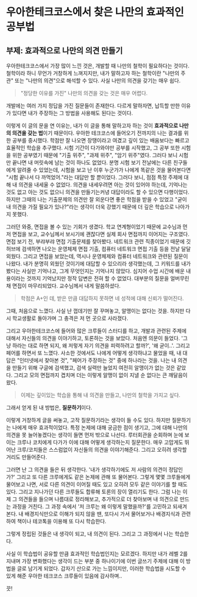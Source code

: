 # 우아한테크코스에서 찾은 나만의 효과적인 공부법
## 부제: 효과적으로 나만의 의견 만들기

우아한테크코스에서 가장 많이 느낀 것은, 개발할 때 나만의 철학이 필요하다는 것이다. 철학이라 하니 무언가 거창하게 느껴지지만, 내가 말하고자 하는 철학이란 "나만의 주관" 또는 "나만의 의견"으로 해석할 수 있다.
사실 나만의 의견을 갖기는 매우 쉽다. 

> "정당한 이유를 가진" 나만의 의견을 갖는 것은 매우 어렵다. 

개발에는 여러 가지 정답을 가진 질문들이 존재한다. 다르게 말하자면, 납득할 만한 이유가 있다면 내가 주장하는 그 방법을 사용해도 된다는 것이다. 

이렇게 이 글의 문을 연 이유는, 내가 이 글을 통해 말하고자 하는 것이 **효과적으로 나만의 의견을 갖는 법**이기 때문이다. 우아한 테크코스에 들어오기 전까지의 나는 결과를 위한 공부를 중시했다. 학점만 잘 나오면 장땡이라고 여겼고 깊이 있는 배움보다는 빠르고 효율적인 학습을 추구했다. 시험 기간이 다가와야만 공부를 시작했고, 그 공부 또한 시험을 위한 공부였기 때문에 "기출 위주", "과제 위주", "암기 위주"였다. 그러다 보니 시험만 끝나면 내 머릿속에 남는 것이 하나도 없었다. 분명 시험 보기 전날에는 다른 친구들에게 알려줄 수 있었는데, 시험을 보고 난 이후 누군가가 나에게 똑같은 것을 물어본다면 "시험 끝나서 다 까먹었어."라는 대답만 할 뿐이었다. 그러다 보니, 점점 특정 주제에 대해 내 의견을 내세울 수 없었다. 의견을 내세우려면 아는 것이 있어야 하는데, 기억나는 것도 없고 아는 것도 없으니 의견을 만들기는커녕 대답이라도 할 수 있으면 다행이었다. 하지만 그때의 나는 기출문제의 의견만 잘 외운다면 좋은 학점을 받을 수 있었고 "굳이 내 의견을 가질 필요가 있나?"라는 생각이 더욱 강했기 때문에 더 깊은 학습으로 나아가지 못했다.


그러던 와중, 면접을 볼 수 있는 기회가 생겼다. 학교 연계형이었기 때문에 교수님과 먼저 면접을 보고, 교수님께서 보시기에 괜찮다면 실제 회사 면접까지 이어지는 구조였다. 면접 보기 전, 부랴부랴 면접 기출문제를 찾아봤다. 네트워크 관련 직종이었기 때문에 깃허브에 검색하면 나오는 운영체제 면접 기출, 컴퓨터 네트워크 면접 기출 등을 전날 달달 외웠다. 그리고 면접을 보았는데, 역시나 운영체제와 컴퓨터 네트워크와 관련된 질문이 나왔다. 내가 분명히 외웠던 것이기에 대답할 수 있으리라 생각했는데, 그 키워드를 내가 봤다는 사실만 기억나고, 그게 무엇인지는 기억나지 않았다. 심지어 수업 시간에 배운 내용이라는 것까지 기억났지만 정작 답변은 전혀 할 수 없었다. 대부분의 질문을 얼버무린 채 면접이 마무리되었다. 교수님께서 내게 말씀하셨다.


> 학점은 A+인 데, 받은 만큼 대답하지 못하면 네 성적에 대해 신뢰가 떨어진다.


그때, 처음으로 느꼈다. 사실 난 껍데기만 잘 꾸며놓고, 알맹이는 없다는 것을. 하지만 다시 학교생활로 돌아가며 그 충격은 저 먼 곳으로 사라졌다. 

그리고 우아한테크코스에 들어와 많은 크루들이 스터디를 하고, 개발과 관련된 주제에 대해서 자신들의 의견을 이야기하고, 토론하는 것을 보았다. 처음엔 의문이 들었다. '그냥 하라는 대로 하면 되지, 왜 저렇게 자기 의견을 피력하려고 할까?', '왜 굳이..'. 그리고 페어를 하면서 또 느꼈다. 사소한 것에서도 나에게 어떻게 생각하냐고 물었을 때, 내 대답은 "인터넷에서 찾아본 것", "페어가 주장하는 것" 중에 하나라는 것을. 나는 내 의견을 만들기 위해 구글에 검색했고, 검색 실력만 늘었지 여전히 알맹이가 없는 것은 같았다. 그리고 모의 면접까지 겹치며 더는 이렇게 알맹이 없이 지낼 순 없다는 큰 깨달음이 왔다. 

> 이제는 깊이있는 학습을 통해 내 의견을 만들고, 나만의 철학을 가지고 싶다. 

그래서 얻게 된 내 방법은, **질문하기**이다. 

이렇게 거창하게 글을 써놓고, 고작 질문하기라는 생각이 들 수도 있다. 하지만 질문하기는 나에게 매우 효과적이었다. 특정 논제에 대해 궁금한 점이 생기고, 그에 대해 나만의 의견을 못 늘어놓겠다는 생각이 들면 먼저 밖으로 나선다. 루터회관을 순회하며 눈에 보이는 크루나 코치에게 다가가 이에 대해 어떻게 생각하는지 질문한다. 매우 고맙게도 뛰어난 크루/코치들은 스스럼없이 자신들의 의견을 이야기해준다. 그리고 오히려 생각할 거리도 만들어준다. 

그러면 난 그 의견을 들은 뒤 생각한다. '내가 생각하기에도 저 사람의 의견이 정답인가?' 그리고 또 다른 크루에게도 같은 논제에 관해 또 물어본다. 그렇게 몇몇 크루들에게 물어보고 나면, 서로 다른 의견이 이어질 때도 있고 오히려 모두 같은 이야기를 할 때도 있다. 그리고 지나가던 다른 크루들도 합류해 토론의 장이 열리기도 한다. 그럼 나는 이제 그 의견들을 들으며 나름대로 정리해보고, 추가적으로 더 찾아보며 내 의견으로 만드는 과정을 거친다. 그 과정 속에서 '저 크루는 왜 이렇게 말했을까?'를 고민하고 되새겨본다. 내 배경지식만으로 이해가 되지 않을 땐, 또다시 가서 물어보거나 배경지식과 관련하여 책이나 테코톡을 이용해 또 다시 학습한다. 

그렇게 정립된 것들은 내 생각이 되고, 내 의견이 된다. 그리고 그 과정에서 나는 학습한다. 

사실 이 학습법이 공유할 만큼 효과적인 학습법인지는 모르겠다. 하지만 내가 레벨 2를 지내며 가장 변화했다는 생각이 드는 부분 중 하나이기에 이번 글쓰기 주제에 대해 이 방법을 글로 남기게 되었다.
갑자기 산으로 가는 느낌이지만, 이러한 학습법을 시도할 수 있게 해준 우아한 테크코스 크루들이 있음에 감사하며..

끗!


